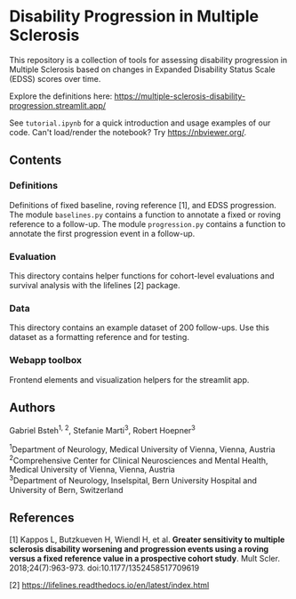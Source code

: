 # Disability Progression in Multiple Sclerosis
This repository is a collection of tools for assessing disability progression in Multiple Sclerosis based on changes in Expanded Disability Status Scale (EDSS) scores over time.

Explore the definitions here: https://multiple-sclerosis-disability-progression.streamlit.app/

See ``tutorial.ipynb`` for a quick introduction and usage examples of our code. Can't load/render the notebook? Try https://nbviewer.org/.

## Contents
### Definitions
Definitions of fixed baseline, roving reference [1], and EDSS progression. The module ``baselines.py`` contains a function to annotate a fixed or roving reference to a follow-up. The module ``progression.py`` contains a function to annotate the first progression event in a follow-up.
### Evaluation
This directory contains helper functions for cohort-level evaluations and survival analysis with the lifelines [2] package.
### Data
This directory contains an example dataset of 200 follow-ups. Use this dataset as a formatting reference and for testing.
### Webapp toolbox
Frontend elements and visualization helpers for the streamlit app.

## Authors
Gabriel Bsteh<sup>1, 2</sup>, Stefanie Marti<sup>3</sup>, Robert Hoepner<sup>3</sup>

<sup>1</sup>Department of Neurology, Medical University of Vienna, Vienna, Austria\
<sup>2</sup>Comprehensive Center for Clinical Neurosciences and Mental Health, Medical University of Vienna, Vienna, Austria\
<sup>3</sup>Department of Neurology, Inselspital, Bern University Hospital and University of Bern, Switzerland

## References

[1] Kappos L, Butzkueven H, Wiendl H, et al. **Greater sensitivity to multiple sclerosis disability 
worsening and progression events using a roving versus a fixed reference value in a prospective cohort 
study**. Mult Scler. 2018;24(7):963-973. doi:10.1177/1352458517709619

[2] https://lifelines.readthedocs.io/en/latest/index.html
